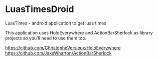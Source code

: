 LuasTimesDroid
==============

LuasTimes - android application to get luas times

This application uses HoloEverywhere and ActionBarSherlock as library projects so you'll need to use them too.

https://github.com/ChristopheVersieux/HoloEverywhere
https://github.com/JakeWharton/ActionBarSherlock